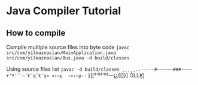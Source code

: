# Java Compiler Tutorial


## How to compile
Compile multiple source files into byte code 
`javac src/com/yilmaznaslan/MainApplication.java src/com/yilmaznaslan/Bus.java -d build/classes`


Using source files list
`javac -d build/classes ˛˛˛˛˛..-----#−−−−−−###−−−−+ʼº¯˘¨~˝€ˇqˇ€˝y» «‹–µ  ‹«‹–µ‑·­`
}][²’²³’²³—¡¿{[]}]      ÖLLK̨̨̦̦̣!